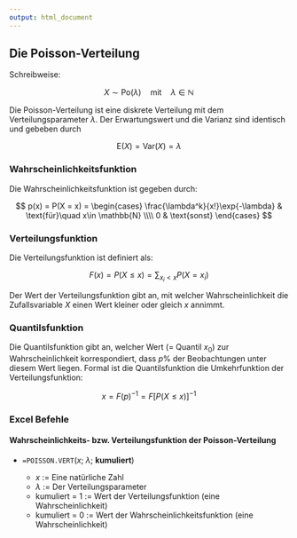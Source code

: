 ```yaml
---
output: html_document
---
```


## Die Poisson-Verteilung

Schreibweise:

$$ X \sim \text{Po}(\lambda) \quad\text{mit}\quad \lambda \in \mathbb{N} $$

Die Poisson-Verteilung ist eine diskrete Verteilung mit dem Verteilungsparameter $\lambda$.
Der Erwartungswert und die Varianz sind identisch und gebeben durch

$$ \text{E}(X) = \text{Var}(X) = \lambda $$

### Wahrscheinlichkeitsfunktion

Die Wahrscheinlichkeitsfunktion ist gegeben durch:

$$ p(x) = P(X = x) = \begin{cases} \frac{\lambda^k}{x!}\exp{-\lambda} & \text{für}\quad x\in \mathbb{N} \\\\ 0 & \text{sonst} \end{cases} $$

### Verteilungsfunktion

Die Verteilungsfunktion ist definiert als:

$$ F(x) = P(X \leq x) = \sum_{x_i < x}P(X = x_i) $$

Der Wert der Verteilungsfunktion gibt an, mit welcher Wahrscheinlichkeit die 
Zufallsvariable $X$ einen Wert kleiner oder gleich $x$ annimmt.

### Quantilsfunktion

Die Quantilsfunktion gibt an, welcher Wert (= Quantil $x_0$) zur Wahrscheinlichkeit
korrespondiert, dass $p\%$ der Beobachtungen unter diesem Wert liegen. Formal ist
die Quantilsfunktion die Umkehrfunktion der Verteilungsfunktion: 

$$ x = F(p)^{-1} = F[P(X \leq x)]^{-1} $$

### Excel Befehle

#### Wahrscheinlichkeits- bzw. Verteilungsfunktion der Poisson-Verteilung

+ `=POISSON.VERT`($x$; $\lambda$; **kumuliert**)

    + $x$ := Eine natürliche Zahl
    + $\lambda$ := Der Verteilungsparameter
    + kumuliert = 1 := Wert der Verteilungsfunktion (eine Wahrscheinlichkeit)
    + kumuliert = 0 := Wert der Wahrscheinlichkeitsfunktion (eine Wahrscheinlichkeit)

